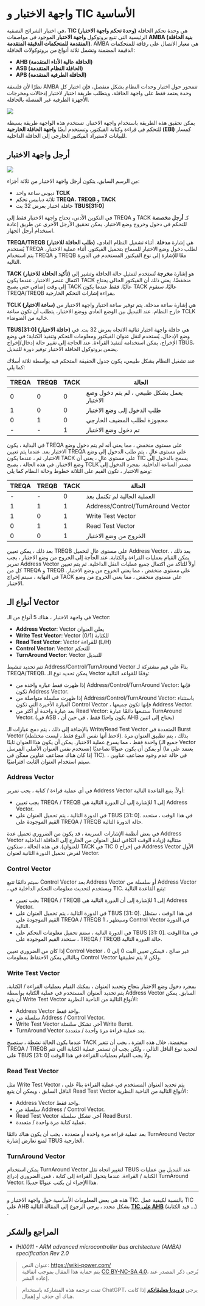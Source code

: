 # واجهة الاختبار و TIC الأساسية

في اختبار الشرائح النصفية، **TIC (وحدة تحكم واجهة الاختبار)** هي وحدة تحكم الحافلة الرئيسية التي تتبع بروتوكول **واجهة الاختبار** الموجود في مواصفات **AMBA (بنية الحافلة المتقدمة للمتحكمات الدقيقة المتقدمة)**. AMBA هي معيار الاتصال على رقاقة للمتحكمات الدقيقة المضمنة وتشمل ثلاثة أنواع من بروتوكولات الحافلة:

- **AHB (الحافلة عالية الأداء المتقدمة)**
- **ASB (الحافلة النظام المتقدمة)**
- **APB (الحافلة الطرفية المتقدمة)**

نظرًا لأن فلسفة AMBA تتمحور حول اختبار وحدات النظام بشكل منفصل، فإن اختبار كل وحدة يعتمد فقط على واجهة الحافلة، ويتطلب طريقة اختبار لاختبار إدخالات ومخرجات الأجهزة الطرفية غير المتصلة بالحافلة.

![](https://img.wiki-power.com/d/wiki-media/img/202308262214877.png)

يمكن تحقيق هذه الطريقة باستخدام واجهة الاختبار. تستخدم هذه الواجهة طريقة بسيطة للتحكم في قراءة وكتابة الفيكتور، وتستخدم أيضًا **واجهة الحافلة الخارجية (EBI)** كمسار للبيانات لاستيراد الفيكتور الخارجي إلى الحافلة الداخلية.

## أرجل واجهة الاختبار

![](https://img.wiki-power.com/d/wiki-media/img/202308262225257.png)

من الرسم السابق، يتكون أرجل واجهة الاختبار من ثلاثة أجزاء:

- دبوس ساعة واحد **TCLK**
- ثلاثة دبابيس تحكم **TREQA**، **TREQB** و **TACK**
- حافلة اختبار بعرض 32 بت **TBUS[31:0]**

في التكوين الأدنى، تحتاج واجهة الاختبار فقط إلى TREQA و TACK كـ **أرجل مخصصة** للتحكم في دخول وخروج وضع الاختبار. يمكن تحقيق الأرجل الأخرى عن طريق إعادة استخدام أرجل الجهاز.

**TREQA/TREQB (طلب الحافلة للاختبار)** هي إشارة **مدخلة**. أثناء تشغيل النظام العادي، يُستخدم TREQA لطلب دخول وضع الاختبار للسماح بتحميل الفيكتور. أثناء عملية الاختبار، يتم استخدام TREQA و TREQB معًا للإشارة إلى نوع الفيكتور المستخدم في الدورة التالية.

**TACK (تأكيد الحافلة للاختبار)** هو إشارة **مخرجة** تُستخدم لتمثيل حالة الحافلة وتشير إلى اكتمال عنصر الاختبار. عندما يكون TACK منخفضًا، يعني ذلك أن الفيكتور الحالي يحتاج إلى وقت إضافي حتى يصبح TACK عاليًا. فقط عندما يكون TACK عاليًا، ستقوم TREQA/TREQB بقراءة إشارات التحكم الخارجية.

**TCLK (ساعة الاختبار)** هي إشارة ساعة مدخلة. يتم توفير ساعة اختبار واجهة الاختبار من خارج النظام. عند التبديل بين الوضع العادي ووضع الاختبار، يتطلب أن تكون ساعة TCLK خالية من الضوضاء.

**TBUS[31:0] (حافلة الاختبار)** هي حافلة واجهة اختبار ثنائية الاتجاه بعرض 32 بت. في وضع الإدخال، يُستخدم لنقل عنوان الفيكتور ومعلومات التحكم وتنفيذ الكتابة؛ في وضع الإخراج، يمكن استخدامه لتنفيذ القراءة. عند الحاجة إلى تغيير حالة إدخال/إخراج TBUS، يضمن بروتوكول الحافلة الاختبار توفير دورة للتبديل.

عند تشغيل النظام بشكل طبيعي، يكون جدول الحقيقة المتحكم فيه بواسطة ثلاثة أسلاك كما يلي:

| TREQA | TREQB | TACK | الحالة                    |
| ----- | ----- | ---- | ------------------------ |
| 0     | 0     | 0    | يعمل بشكل طبيعي ، لم يتم دخول وضع الاختبار |
| 1     | 0     | 0    | طلب الدخول إلى وضع الاختبار         |
| 0     | 1     | 0    | محجوزة لطلب المضيف الخارجي   |
| -     | -     | 1    | تم دخول وضع الاختبار           |

في البداية ، يكون TREQA على مستوى منخفض ، مما يعني أنه لم يتم دخول وضع الاختبار بعد. عندما يتم تعيين TREQA على مستوى عالٍ ، يتم طلب الدخول إلى وضع الاختبار. ثم ، عندما يكون TACK على مستوى عالٍ ، يعني أن TIC يسمح بالدخول إلى وضع الاختبار. في هذه الحالة ، يصبح TCLK مصدر الساعة الداخلية. بمجرد الدخول إلى وضع الاختبار ، تكون القيم على الثلاثة خطوط وحالة النظام كما يلي:

| TREQA | TREQB | TACK | الحالة                              |
| ----- | ----- | ---- | --------------------------------- |
| -     | -     | 0    | العملية الحالية لم تكتمل بعد                  |
| 1     | 1     | 1    | Address/Control/TurnAround Vector |
| 1     | 0     | 1    | Write Test Vector                 |
| 0     | 1     | 1    | Read Test Vector                  |
| 0     | 0     | 1    | الخروج من وضع الاختبار                      |

بعد ذلك ، يمكن تعيين TREQB على مستوى عالٍ لتحميل Address Vector. بعد ذلك ، يمكن القيام بعمليات القراءة والكتابة. عند الحاجة إلى الخروج من وضع الاختبار ، يجب تمرير Address Vector أولاً للتأكد من اكتمال جميع عمليات النقل الداخلية. ثم يتم تعيين كل من TREQA و TREQB على مستوى منخفض ، مما يعني الخروج من وضع الاختبار. في النهاية ، سيتم إخراج TACK على مستوى منخفض ، مما يعني الخروج من وضع الاختبار.

## أنواع الـ Vector

في واجهة الاختبار ، هناك 5 أنواع من الـ Vector:

- **Address Vector**: Vector يعلن العنوان
- **Write Test Vector**: Vector للكتابة (0/1)
- **Read Test Vector**: Vector للقراءة (L/H)
- **Control Vector**: Vector للتحكم
- **TurnAround Vector**: Vector للتبديل

تتم تحديد تنشيط Address/Control/TurnAround Vector بناءً على قيم مشتركة لـ TREQA/TREQB. يمكن تحديد نوع الـ Vector وفقًا للقواعد التالية:

- إذا ظهرت فقط عبارة واحدة من Address/Control/TurnAround Vector: فإنها تكون Address Vector.
- إذا ظهرت سلسلة متواصلة من Address/Control/TurnAround Vector: باستثناء العبارة الأخيرة التي تكون Control Vector ، فإنها تكون جميعها Address Vector.
- بعد عبارة واحدة أو أكثر من Read Vector: ستتبعها دائمًا عبارة TurnAround Vector. (في ASB ، يكون واحدًا فقط ، في حين أن AHB يحتاج إلى اثنين)

بالإضافة إلى ذلك ، يتم دمج عبارات الـ Write/Read Test Vector المتعددة في Burst Vector (لاحظ أنها نفس النوع فقط ، ليست مختلطة). بذلك ، يتم تطبيق العنوان مرة واحدة فقط ، مما يسرع عملية الاختبار. يمكن أن يكون هذا العنوان ثابتًا (جميع الـ Vector تستخدم نفس العنوان الأصلي المرسل) أو يمكن أن يكون عنوانًا تصاعديًا (يعتمد على ما إذا كان هناك مضاعف عناوين ممكّن في TIC). في حالة عدم وجود مضاعف عناوين ، سيتم استخدام العنوان الثابت افتراضيًا.

### Address Vector

في أي عملية قراءة / كتابة ، يجب تمرير Address Vector أولاً. يتبع القاعدة التالية:

- يجب تعيين TREQA / TREQB إلى 1 للإشارة إلى أن الدورة التالية هي Address Vector.
- في الدورة التالية ، يتم تحميل العنوان على TBUS [31: 0]. في هذا الوقت ، ستحدد القيم الموجودة على TREQA / TREQB حالة الدورة التالية.

في بعض أنظمة الإشارات السريعة ، قد يكون من الضروري تحميل عدة Address Vector متتالية (زيادة الوقت الكافي لنقل العنوان من الخارج إلى الحافلة الداخلية للعنوان). في هذه الحالة ، ستكون TACK في TIC 0 في إخراج Address Vector الأول لفرض تحميل الدورة الثانية لعنوان Vector.

### Control Vector

سيتم دائمًا تتبع Control Vector بعد Address Vector أو سلسلة من Address Vector ، ويستخدم لتحديث معلومات التحكم الداخلية في TIC. يتبع القاعدة التالية:

- يجب تعيين TREQA / TREQB إلى 1 للإشارة إلى أن الدورة التالية هي Address Vector.
- في الدورة التالية ، يتم تحميل العنوان على TBUS [31: 0]. في هذا الوقت ، ستظل القيم الموجودة على TREQA / TREQB 1 ، وسيظهر Control Vector في الدورة التالية.
- في الدورة التالية ، ستتم تحميل معلومات التحكم على TBUS [31: 0]. في هذا الوقت ، ستحدد القيم الموجودة على TREQA / TREQB حالة الدورة التالية.

إذا كان من الضروري تعيين Control Vector غير صالح ، فيمكن تعيين البت 0 إلى 0 ، وبالتالي يمكن الاحتفاظ بمعلومات Control Vector ولكن لا يتم تطبيقها.

### Write Test Vector

بمجرد دخول وضع الاختبار بنجاح وتحديد العنوان ، يمكنك القيام بعمليات القراءة / الكتابة. يتم تحديد العنوان المستخدم في عملية الكتابة بواسطة Address Vector السابق. يمكن أن يتبع Write Test Vector الأنواع التالية من الناحية النظرية:

- Address Vector واحد فقط.
- سلسلة من Address / Control Vector.
- Write Test Vector آخر. تشكل سلسلة Write Burst.
- TurnAround Vector بعد عملية قراءة مرة واحدة / متعددة.

عندما يكون الحالة نشطة ، ستصبح TACK منخفضة. خلال هذه الفترة ، يجب أن تتغير TREQA / TREQB لتحديد نوع الناقل التالي ، ولكن يجب أن تستمر عملية الكتابة التي تتم على TBUS [31: 0] ولا يجب القيام بعمليات القراءة في هذا الوقت.

### Read Test Vector

مثل Write Test Vector ، يتم تحديد العنوان المستخدم في عملية القراءة بناءً على الناقل السابق ، ويمكن أن يتبع Read Test Vector الأنواع التالية من الناحية النظرية:

- Address Vector واحد فقط.
- سلسلة من Address / Control Vector.
- Read Test Vector آخر. تشكل سلسلة Read Burst.
- عملية كتابة مرة واحدة / متعددة.

بعد عملية قراءة مرة واحدة أو متعددة ، يجب أن يكون هناك دائمًا TurnAround Vector لمنع تعارض إشارة TBUS الخارجية.

### TurnAround Vector

يمكن استخدام TurnAround Vector لتغيير اتجاه نقل TBUS عند التبديل بين عمليات الكتابة / القراءة. عندما يتحول القراءة إلى كتابة ، فمن الضروري إدراج TurnAround Vector. هذا الإجراء لن يكتب عنوانًا جديدًا.

---

هذه هي بعض المعلومات الأساسية حول واجهة الاختبار و TIC. بالنسبة لكيفية عمل TIC على AHB بشكل محدد ، يرجى الرجوع إلى المقالة التالية [**TIC على AHB**](https://wiki-power.com/AHB%E4%B8%8A%E7%9A%84TIC) (قيد الكتابة ...) .

## المراجع والشكر

- _IHI0011 - ARM advanced microcontroller bus architecture (AMBA) specification.Rev 2.0_

> عنوان النص: <https://wiki-power.com/>  
> يتم حماية هذا المقال بموجب اتفاقية [CC BY-NC-SA 4.0](https://creativecommons.org/licenses/by/4.0/deed.zh)، يُرجى ذكر المصدر عند إعادة النشر.

> تمت ترجمة هذه المشاركة باستخدام ChatGPT، يرجى [**تزويدنا بتعليقاتكم**](https://github.com/linyuxuanlin/Wiki_MkDocs/issues/new) إذا كانت هناك أي حذف أو إهمال.